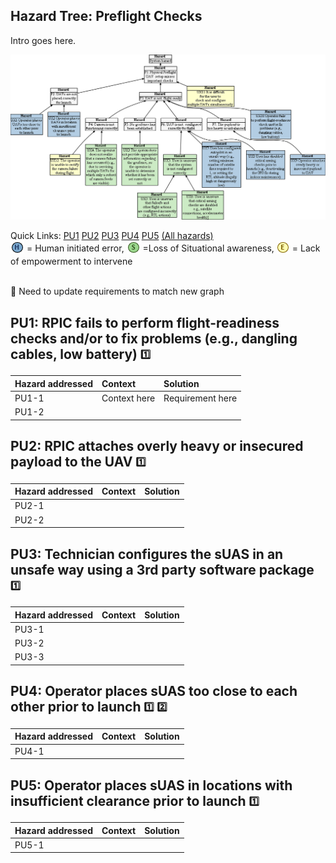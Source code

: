 ## Hazard Tree: Preflight Checks

Intro goes here.

[![](figures/preflightchecks.png)](#)

Quick Links: [PU1](#PU1) [PU2](#PU2) [PU3](#PU3) [PU4](#PU4) [PU5](#PU5) [(All hazards)](../README.md)<br>
<sub>![](icons/h-icon.PNG)</sub> = Human initiated error, <sub>![](icons/s-icon.PNG)</sub> =Loss of Situational awareness, <sub>![](icons/e-icon.PNG)</sub> = Lack of empowerment to intervene

<br>:construction: Need to update requirements to match new graph

## <a name="PU1">PU1: RPIC fails to perform flight-readiness checks and/or to fix problems (e.g., dangling cables, low battery)</a> <sub><sup>:one:</sup></sub>



| Hazard addressed | Context | Solution |
|:--|:--|:--|
|PU1-1|Context here|Requirement here|
|PU1-2|


## <a name="PU2">PU2: RPIC attaches overly heavy or insecured payload to the UAV</a> <sub><sup>:one:</sup></sub>

| Hazard addressed | Context | Solution |
|:--|:--|:--|
|PU2-1|
|PU2-2|

## <a name="PU3">PU3: Technician configures the sUAS in an unsafe way using a 3rd party software package</a> <sub><sup>:one:</sup></sub>

| Hazard addressed | Context |Solution |
|:--|:--|:--|
|PU3-1|
|PU3-2|
|PU3-3|

## <a name="PU4">PU4: Operator places sUAS too close to each other prior to launch</a> <sub><sup>:one:</sup></sub> <sub><sup>:two:</sup></sub>


| Hazard addressed | Context | Solution |
|:--|:--|:--|
|PU4-1|

## <a name="PU5">PU5: Operator places sUAS in locations with insufficient clearance prior to launch</a> <sub><sup>:one:</sup></sub>

| Hazard addressed | Context | Solution |
|:--|:--|:--|
|PU5-1|

